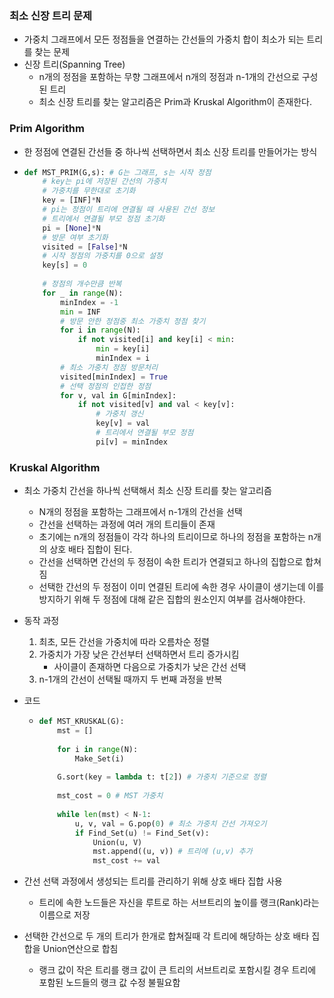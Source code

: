 ### 최소 신장 트리 문제

- 가중치 그래프에서 모든 정점들을 연결하는 간선들의 가중치 합이 최소가 되는 트리를 찾는 문제
- 신장 트리(Spanning Tree)
  - n개의 정점을 포함하는 무향 그래프에서 n개의 정점과 n-1개의 간선으로 구성된 트리
  - 최소 신장 트리를 찾는 알고리즘은 Prim과 Kruskal Algorithm이 존재한다.



### Prim Algorithm

- 한 정점에 연결된 간선들 중 하나씩 선택하면서 최소 신장 트리를 만들어가는 방식

- ```python
  def MST_PRIM(G,s): # G는 그래프, s는 시작 정점
      # key는 pi에 저장된 간선의 가중치
      # 가중치를 무한대로 초기화
      key = [INF]*N
      # pi는 정점이 트리에 연결될 때 사용된 간선 정보
      # 트리에서 연결될 부모 정점 초기화
      pi = [None]*N
      # 방문 여부 초기화
      visited = [False]*N
      # 시작 정점의 가중치를 0으로 설정
      key[s] = 0
      
      # 정점의 개수만큼 반복
      for _ in range(N):
          minIndex = -1
          min = INF
          # 방문 안한 정점중 최소 가중치 정점 찾기
          for i in range(N):
              if not visited[i] and key[i] < min:
                  min = key[i]
                  minIndex = i
          # 최소 가중치 정점 방문처리
          visited[minIndex] = True
          # 선택 정점의 인접한 정점
          for v, val in G[minIndex]:
              if not visited[v] and val < key[v]:
                  # 가중치 갱신
                  key[v] = val
                  # 트리에서 연결될 부모 정점
                  pi[v] = minIndex
  ```





### Kruskal Algorithm

- 최소 가중치 간선을 하나씩 선택해서 최소 신장 트리를 찾는 알고리즘

  - N개의 정점을 포함하는 그래프에서 n-1개의 간선을 선택
  - 간선을 선택하는 과정에 여러 개의 트리들이 존재
  - 초기에는 n개의 정점들이 각각 하나의 트리이므로 하나의 정점을 포함하는 n개의 상호 배타 집합이 된다.
  - 간선을 선택하면 간선의 두 정점이 속한 트리가 연결되고 하나의 집합으로 합쳐짐
  - 선택한 간선의 두 정점이 이미 연결된 트리에 속한 경우 사이클이 생기는데 이를 방지하기 위해 두 정점에 대해 같은 집합의 원소인지 여부를 검사해야한다.

- 동작 과정

  1. 최초, 모든 간선을 가중치에 따라 오름차순 정렬
  2. 가중치가 가장 낮은 간선부터 선택하면서 트리 증가시킴
     - 사이클이 존재하면 다음으로 가중치가 낮은 간선 선택
  3. n-1개의 간선이 선택될 때까지 두 번째 과정을 반복

- 코드

  - ```python
    def MST_KRUSKAL(G):
        mst = []
        
        for i in range(N):
            Make_Set(i)
        
        G.sort(key = lambda t: t[2]) # 가중치 기준으로 정렬
        
        mst_cost = 0 # MST 가중치
        
        while len(mst) < N-1:
            u, v, val = G.pop(0) # 최소 가중치 간선 가져오기
            if Find_Set(u) != Find_Set(v):
                Union(u, V)
                mst.append((u, v)) # 트리에 (u,v) 추가
                mst_cost += val
    ```

- 간선 선택 과정에서 생성되는 트리를 관리하기 위해 상호 배타 집합 사용

  - 트리에 속한 노드들은 자신을 루트로 하는 서브트리의 높이를 랭크(Rank)라는 이름으로 저장

- 선택한 간선으로 두 개의 트리가 한개로 합쳐질때 각 트리에 해당하는 상호 배타 집합을 Union연산으로 합침

  - 랭크 값이 작은 트리를 랭크 값이 큰 트리의 서브트리로 포함시킬 경우 트리에 포함된 노드들의 랭크 값 수정 불필요함

